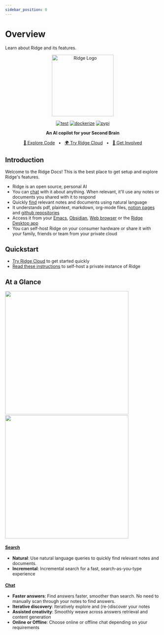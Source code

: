 ```yaml
---
sidebar_position: 0
---
```


# Overview

Learn about Ridge and its features.

<p align="center"><img src="/img/ridge-logo-sideways-500.png" width="200" alt="Ridge Logo"></img></p>

<div align="center">

[![test](https://github.com/ridge-ai/ridge/actions/workflows/test.yml/badge.svg)](https://github.com/ridge-ai/ridge/actions/workflows/test.yml)
[![dockerize](https://github.com/ridge-ai/ridge/actions/workflows/dockerize.yml/badge.svg)](https://github.com/ridge-ai/ridge/pkgs/container/ridge)
[![pypi](https://github.com/ridge-ai/ridge/actions/workflows/pypi.yml/badge.svg)](https://pypi.org/project/ridge-assistant/)

</div>

<div align="center">
<b>An AI copilot for your Second Brain</b>

</div>

<div align="center">

[📜 Explore Code](https://github.com/ridge-ai/ridge)
<span>&nbsp;&nbsp;•&nbsp;&nbsp;</span>
[🌍 Try Ridge Cloud](https://ridge.dev)
<span>&nbsp;&nbsp;•&nbsp;&nbsp;</span>
[💬 Get Involved](https://discord.gg/BDgyabRM6e)

</div>

## Introduction
Welcome to the Ridge Docs! This is the best place to get setup and explore Ridge's features.

- Ridge is an open source, personal AI
- You can [chat](/features/chat.md) with it about anything. When relevant, it'll use any notes or documents you shared with it to respond
- Quickly [find](/features/search.md) relevant notes and documents using natural language
- It understands pdf, plaintext, markdown, org-mode files, [notion pages](/online-data-sources/notion_integration.md) and [github repositories](/online-data-sources/github_integration.md)
- Access it from your [Emacs](/clients/emacs.md), [Obsidian](/clients/obsidian.md), [Web browser](/clients/web.md) or the [Ridge Desktop app](/clients/desktop.md)
- You can self-host Ridge on your consumer hardware or share it with your family, friends or team from your private cloud

## Quickstart
- [Try Ridge Cloud](https://app.ridge.dev) to get started quickly
- [Read these instructions](/get-started/setup.mdx) to self-host a private instance of Ridge

## At a Glance
<img src="https://docs.ridge.dev/assets/ridge_search_on_web.png" width="400px" />
<span>&nbsp;&nbsp;</span>
<img src="https://docs.ridge.dev/assets/ridge_chat_on_web.png" width="400px" />

#### [Search](/features/search.md)
  - **Natural**: Use natural language queries to quickly find relevant notes and documents.
  - **Incremental**: Incremental search for a fast, search-as-you-type experience

#### [Chat](/features/chat.md)
  - **Faster answers**: Find answers faster, smoother than search. No need to manually scan through your notes to find answers.
  - **Iterative discovery**: Iteratively explore and (re-)discover your notes
  - **Assisted creativity**: Smoothly weave across answers retrieval and content generation
  - **Online or Offline**: Choose online or offline chat depending on your requirements
